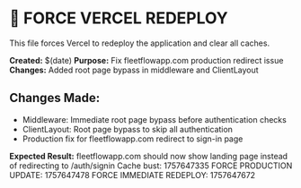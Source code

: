 # 🚀 FORCE VERCEL REDEPLOY

This file forces Vercel to redeploy the application and clear all caches.

**Created:** $(date) **Purpose:** Fix fleetflowapp.com production redirect issue **Changes:** Added
root page bypass in middleware and ClientLayout

## Changes Made:

- Middleware: Immediate root page bypass before authentication checks
- ClientLayout: Root page bypass to skip all authentication
- Production fix for fleetflowapp.com redirect to sign-in page

**Expected Result:** fleetflowapp.com should now show landing page instead of redirecting to
/auth/signin
Cache bust: 1757647335
FORCE PRODUCTION UPDATE: 1757647478
FORCE IMMEDIATE REDEPLOY: 1757647672
